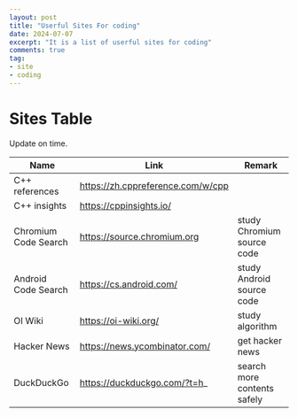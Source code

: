 ```yaml
---
layout: post
title: "Userful Sites For coding"
date: 2024-07-07
excerpt: "It is a list of userful sites for coding"
comments: true
tag:
- site
- coding
---
```


# Sites Table

Update on time.

| Name | Link | Remark |
| --- | --- | --- |
| C++ references | https://zh.cppreference.com/w/cpp | |
| C++ insights | https://cppinsights.io/ | |
| Chromium Code Search | https://source.chromium.org | study Chromium source code |
| Android Code Search | https://cs.android.com/ | study Android source code |
| OI Wiki | https://oi-wiki.org/ | study algorithm |
| Hacker News | https://news.ycombinator.com/ | get hacker news |
| DuckDuckGo | https://duckduckgo.com/?t=h_ | search more contents safely |
